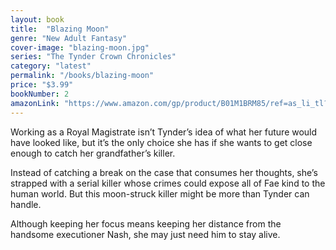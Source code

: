 ```yaml
---
layout: book
title:  "Blazing Moon"
genre: "New Adult Fantasy"
cover-image: "blazing-moon.jpg"
series: "The Tynder Crown Chronicles"
category: "latest"
permalink: "/books/blazing-moon"
price: "$3.99"
bookNumber: 2
amazonLink: "https://www.amazon.com/gp/product/B01M1BRM85/ref=as_li_tl?ie=UTF8&tag=owensmc-20&camp=1789&creative=9325&linkCode=as2&creativeASIN=B01M1BRM85&linkId=85b4cb9c64b6d5986471891f34b2eff7"
---
```

Working as a Royal Magistrate isn’t Tynder’s idea of what her future would have looked like, but it’s the only choice she has if she wants to get close enough to catch her grandfather’s killer.

Instead of catching a break on the case that consumes her thoughts, she’s strapped with a serial killer whose crimes could expose all of Fae kind to the human world. But this moon-struck killer might be more than Tynder can handle.

Although keeping her focus means keeping her distance from the handsome executioner Nash, she may just need him to stay alive.
